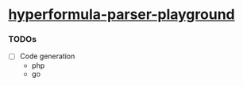 [hyperformula-parser-playground](https://dirkarnez.github.io/hyperformula-parser-playground)
============================================================================================
### TODOs
- [ ] Code generation
  - php
  - go
